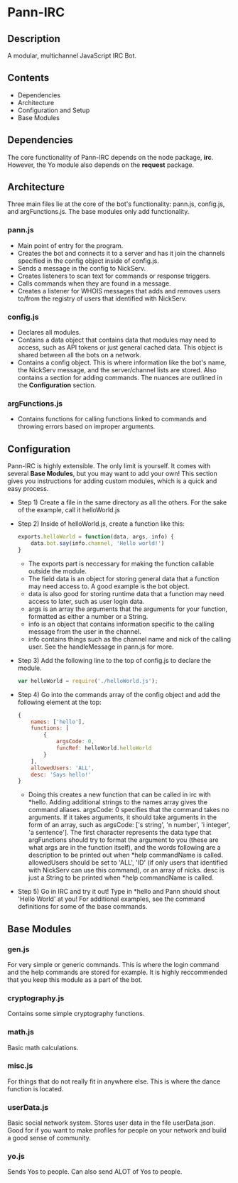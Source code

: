 # Pann-IRC

## Description

A modular, multichannel JavaScript IRC Bot.

## Contents
* Dependencies
* Architecture
* Configuration and Setup
* Base Modules

## Dependencies
The core functionality of Pann-IRC depends on the node package, **irc**. However, the Yo module also depends on the **request** package.

## Architecture
Three main files lie at the core of the bot's functionality: pann.js, config.js, and argFunctions.js. The base modules only add functionality.

### pann.js
* Main point of entry for the program.
* Creates the bot and connects it to a server and has it join the channels specified in the config object inside of config.js.
* Sends a message in the config to NickServ.
* Creates listeners to scan text for commands or response triggers.
* Calls commands when they are found in a message.
* Creates a listener for WHOIS messages that adds and removes users to/from the registry of users that identified with NickServ.

### config.js
* Declares all modules.
* Contains a data object that contains data that modules may need to access, such as API tokens or just general cached data. This object is shared between all the bots on a network.
* Contains a config object. This is where information like the bot's name, the NickServ message, and the server/channel lists are stored. Also contains a section for adding commands. The nuances are outlined in the **Configuration** section.

### argFunctions.js
* Contains functions for calling functions linked to commands and throwing errors based on improper arguments.

## Configuration
Pann-IRC is highly extensible. The only limit is yourself. It comes with several **Base Modules**, but you may want to add your own! This section gives you instructions for adding custom modules, which is a quick and easy process.

* Step 1) Create a file in the same directory as all the others. For the sake of the example, call it helloWorld.js
* Step 2) Inside of helloWorld.js, create a function like this:

  ```javascript
  exports.helloWorld = function(data, args, info) {
      data.bot.say(info.channel, 'Hello world!')
  }
  ```
  
  * The exports part is neccessary for making the function callable outside the module.
  * The field data is an object for storing general data that a function may need access to. A good example is the bot object.
  * data is also good for storing runtime data that a function may need access to later, such as user login data.
  * args is an array the arguments that the arguments for your function, formatted as either a number or a String.
  * info is an object that contains information specific to the calling message from the user in the channel.
  * info contains things such as the channel name and nick of the calling user. See the handleMessage in pann.js for more.
* Step 3) Add the following line to the top of config.js to declare the module.

  ```javascript
  var helloWorld = require('./helloWorld.js');
  ```

* Step 4) Go into the commands array of the config object and add the following element at the top:

  ```javascript
  {  
      names: ['hello'],
      functions: [
          {
              argsCode: 0,
              funcRef: helloWorld.helloWorld
          }
      ],
      allowedUsers: 'ALL',
      desc: 'Says hello!'
  }
  ```

  * Doing this creates a new function that can be called in irc with *hello. Adding additional strings to the names array gives the command aliases. argsCode: 0 specifies that the command takes no arguments. If it takes arguments, it should take arguments in the form of an array, such as argsCode: ['s string', 'n number', 'i integer', 'a sentence']. The first character represents the data type that argFunctions should try to format the argument to you (these are what args are in the function itself), and the words following are a description to be printed out when *help commandName is called. allowedUsers should be set to 'ALL', 'ID' (if only users that identified with NickServ can use this command), or an array of nicks. desc is just a String to be printed when *help commandName is called.
* Step 5) Go in IRC and try it out! Type in *hello and Pann should shout 'Hello World' at you! For additional examples, see the command definitions for some of the base commands.

## Base Modules

### gen.js
For very simple or generic commands. This is where the login command and the help commands are stored for example. It is highly reccommended that you keep this module as a part of the bot.

### cryptography.js
Contains some simple cryptography functions.

### math.js
Basic math calculations.

### misc.js
For things that do not really fit in anywhere else. This is where the dance function is located.

### userData.js
Basic social network system. Stores user data in the file userData.json. Good for if you want to make profiles for people on your network and build a good sense of community.

### yo.js
Sends Yos to people. Can also send ALOT of Yos to people.
